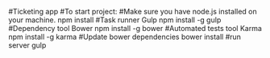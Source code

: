 #Ticketing app
#To start project:
#Make sure you have node.js installed on your machine.
npm install
#Task runner Gulp
npm install -g gulp
#Dependency tool Bower
npm install -g bower
#Automated tests tool Karma
npm install -g karma
#Update bower dependencies
bower install
#run server
gulp